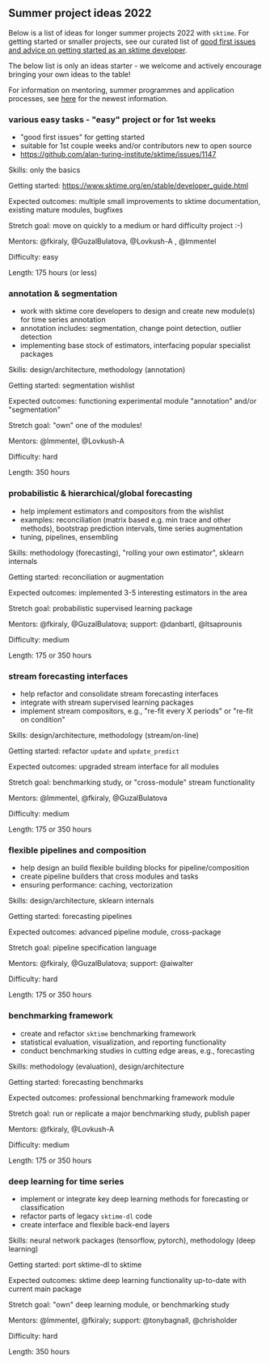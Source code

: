 
## Summer project ideas 2022

Below is a list of ideas for longer summer projects 2022 with `sktime`.
For getting started or smaller projects, see our curated list of [good first issues and advice on getting started as an sktime developer](https://github.com/alan-turing-institute/sktime/issues/1147).

The below list is only an ideas starter - we welcome and actively encourage bringing your own ideas to the table!

For information on mentoring, summer programmes and application processes, see [here](https://github.com/sktime/mentoring) for the newest information.


### various easy tasks - "easy" project or for 1st weeks

* "good first issues" for getting started
* suitable for 1st couple weeks and/or contributors new to open source
* https://github.com/alan-turing-institute/sktime/issues/1147

Skills: only the basics

Getting started: https://www.sktime.org/en/stable/developer_guide.html

Expected outcomes: multiple small improvements to sktime documentation, existing mature modules, bugfixes

Stretch goal: move on quickly to a medium or hard difficulty project :-)

Mentors: @fkiraly, @GuzalBulatova, @Lovkush-A , @lmmentel

Difficulty: easy

Length: 175 hours (or less)

### annotation & segmentation

* work with sktime core developers to design and create new module(s) for time series annotation
* annotation includes: segmentation, change point detection, outlier detection
* implementing base stock of estimators, interfacing popular specialist packages

Skills: design/architecture, methodology (annotation)

Getting started: segmentation wishlist

Expected outcomes: functioning experimental module "annotation" and/or "segmentation"

Stretch goal: "own" one of the modules!

Mentors: @lmmentel, @Lovkush-A

Difficulty: hard

Length: 350 hours

### probabilistic & hierarchical/global forecasting

* help implement estimators and compositors from the wishlist
* examples: reconciliation (matrix based e.g. min trace and other methods), bootstrap prediction intervals, time series augmentation
* tuning, pipelines, ensembling

Skills: methodology (forecasting), "rolling your own estimator", sklearn internals

Getting started: reconciliation or augmentation

Expected outcomes: implemented 3-5 interesting estimators in the area

Stretch goal: probabilistic supervised learning package

Mentors: @fkiraly, @GuzalBulatova; support: @danbartl, @ltsaprounis

Difficulty: medium

Length: 175 or 350 hours

### stream forecasting interfaces

* help refactor and consolidate stream forecasting interfaces
* integrate with stream supervised learning packages
* implement stream compositors, e.g., "re-fit every X periods" or "re-fit on condition"

Skills: design/architecture, methodology (stream/on-line)

Getting started: refactor `update` and `update_predict`

Expected outcomes: upgraded stream interface for all modules

Stretch goal: benchmarking study, or "cross-module" stream functionality

Mentors: @lmmentel, @fkiraly, @GuzalBulatova

Difficulty: medium

Length: 175 or 350 hours

### flexible pipelines and composition

* help design an build flexible building blocks for pipeline/composition
* create pipeline builders that cross modules and tasks
* ensuring performance: caching, vectorization

Skills: design/architecture, sklearn internals

Getting started: forecasting pipelines

Expected outcomes: advanced pipeline module, cross-package

Stretch goal: pipeline specification language

Mentors: @fkiraly, @GuzalBulatova; support: @aiwalter

Difficulty: hard

Length: 175 or 350 hours

### benchmarking framework

* create and refactor `sktime` benchmarking framework
* statistical evaluation, visualization, and reporting functionality
* conduct benchmarking studies in cutting edge areas, e.g., forecasting

Skills: methodology (evaluation), design/architecture

Getting started: forecasting benchmarks

Expected outcomes: professional benchmarking framework module

Stretch goal: run or replicate a major benchmarking study, publish paper

Mentors: @fkiraly, @Lovkush-A

Difficulty: medium

Length: 175 or 350 hours

### deep learning for time series

* implement or integrate key deep learning methods for forecasting or classification
* refactor parts of legacy `sktime-dl` code
* create interface and flexible back-end layers

Skills: neural network packages (tensorflow, pytorch), methodology (deep learning)

Getting started: port sktime-dl to sktime

Expected outcomes: sktime deep learning functionality up-to-date with current main package

Stretch goal: "own" deep learning module, or benchmarking study

Mentors: @lmmentel, @fkiraly; support: @tonybagnall, @chrisholder

Difficulty: hard

Length: 350 hours
